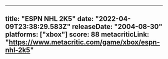 
---
title: "ESPN NHL 2K5"
date: "2022-04-09T23:38:29.583Z"
releaseDate: "2004-08-30"
platforms: ["xbox"]
score: 88
metacriticLink: "https://www.metacritic.com/game/xbox/espn-nhl-2k5"
---
